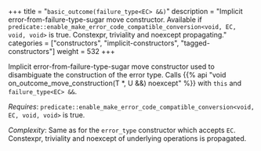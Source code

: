 +++
title = "`basic_outcome(failure_type<EC> &&)`"
description = "Implicit error-from-failure-type-sugar move constructor. Available if `predicate::enable_make_error_code_compatible_conversion<void, EC, void, void>` is true. Constexpr, triviality and noexcept propagating."
categories = ["constructors", "implicit-constructors", "tagged-constructors"]
weight = 532
+++

Implicit error-from-failure-type-sugar move constructor used to disambiguate the construction of the error type.
Calls {{% api "void on_outcome_move_construction(T *, U &&) noexcept" %}} with `this` and `failure_type<EC> &&`.

*Requires*: `predicate::enable_make_error_code_compatible_conversion<void, EC, void, void>` is true.

*Complexity*: Same as for the `error_type` constructor which accepts `EC`. Constexpr, triviality and noexcept of underlying operations is propagated.
